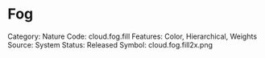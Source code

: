 # Fog

Category: Nature
Code: cloud.fog.fill
Features: Color, Hierarchical, Weights
Source: System
Status: Released
Symbol: cloud.fog.fill2x.png